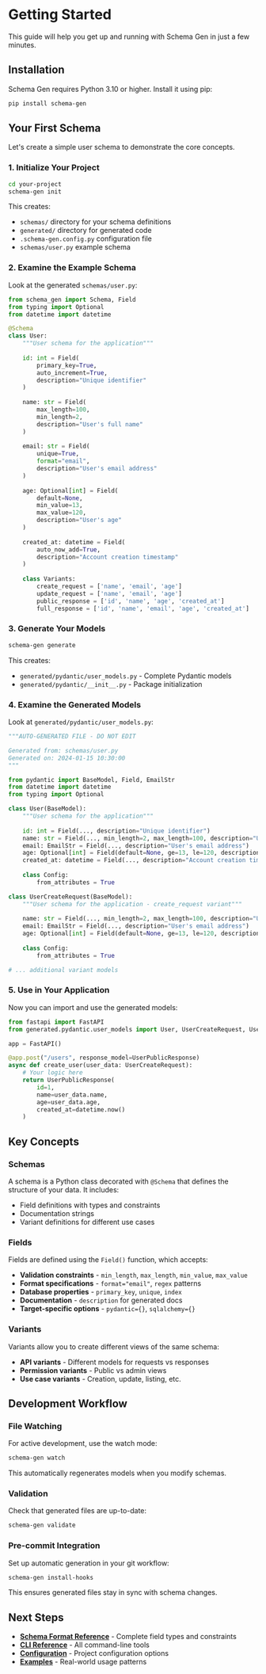 # Getting Started

This guide will help you get up and running with Schema Gen in just a few minutes.

## Installation

Schema Gen requires Python 3.10 or higher. Install it using pip:

```bash
pip install schema-gen
```

## Your First Schema

Let's create a simple user schema to demonstrate the core concepts.

### 1. Initialize Your Project

```bash
cd your-project
schema-gen init
```

This creates:
- `schemas/` directory for your schema definitions
- `generated/` directory for generated code  
- `.schema-gen.config.py` configuration file
- `schemas/user.py` example schema

### 2. Examine the Example Schema

Look at the generated `schemas/user.py`:

```python
from schema_gen import Schema, Field
from typing import Optional
from datetime import datetime

@Schema
class User:
    """User schema for the application"""
    
    id: int = Field(
        primary_key=True,
        auto_increment=True,
        description="Unique identifier"
    )
    
    name: str = Field(
        max_length=100,
        min_length=2,
        description="User's full name"
    )
    
    email: str = Field(
        unique=True,
        format="email",
        description="User's email address"
    )
    
    age: Optional[int] = Field(
        default=None,
        min_value=13,
        max_value=120,
        description="User's age"
    )
    
    created_at: datetime = Field(
        auto_now_add=True,
        description="Account creation timestamp"
    )
    
    class Variants:
        create_request = ['name', 'email', 'age']
        update_request = ['name', 'email', 'age'] 
        public_response = ['id', 'name', 'age', 'created_at']
        full_response = ['id', 'name', 'email', 'age', 'created_at']
```

### 3. Generate Your Models

```bash
schema-gen generate
```

This creates:
- `generated/pydantic/user_models.py` - Complete Pydantic models
- `generated/pydantic/__init__.py` - Package initialization

### 4. Examine the Generated Models

Look at `generated/pydantic/user_models.py`:

```python
"""AUTO-GENERATED FILE - DO NOT EDIT

Generated from: schemas/user.py
Generated on: 2024-01-15 10:30:00
"""

from pydantic import BaseModel, Field, EmailStr
from datetime import datetime
from typing import Optional

class User(BaseModel):
    """User schema for the application"""
    
    id: int = Field(..., description="Unique identifier")
    name: str = Field(..., min_length=2, max_length=100, description="User's full name")  
    email: EmailStr = Field(..., description="User's email address")
    age: Optional[int] = Field(default=None, ge=13, le=120, description="User's age")
    created_at: datetime = Field(..., description="Account creation timestamp")
    
    class Config:
        from_attributes = True

class UserCreateRequest(BaseModel):
    """User schema for the application - create_request variant"""
    
    name: str = Field(..., min_length=2, max_length=100, description="User's full name")
    email: EmailStr = Field(..., description="User's email address") 
    age: Optional[int] = Field(default=None, ge=13, le=120, description="User's age")
    
    class Config:
        from_attributes = True

# ... additional variant models
```

### 5. Use in Your Application

Now you can import and use the generated models:

```python
from fastapi import FastAPI
from generated.pydantic.user_models import User, UserCreateRequest, UserPublicResponse

app = FastAPI()

@app.post("/users", response_model=UserPublicResponse)
async def create_user(user_data: UserCreateRequest):
    # Your logic here
    return UserPublicResponse(
        id=1,
        name=user_data.name,
        age=user_data.age,
        created_at=datetime.now()
    )
```

## Key Concepts

### Schemas
A schema is a Python class decorated with `@Schema` that defines the structure of your data. It includes:
- Field definitions with types and constraints
- Documentation strings
- Variant definitions for different use cases

### Fields
Fields are defined using the `Field()` function, which accepts:
- **Validation constraints** - `min_length`, `max_length`, `min_value`, `max_value`
- **Format specifications** - `format="email"`, `regex` patterns
- **Database properties** - `primary_key`, `unique`, `index`
- **Documentation** - `description` for generated docs
- **Target-specific options** - `pydantic={}`, `sqlalchemy={}`

### Variants
Variants allow you to create different views of the same schema:
- **API variants** - Different models for requests vs responses
- **Permission variants** - Public vs admin views
- **Use case variants** - Creation, update, listing, etc.

## Development Workflow

### File Watching
For active development, use the watch mode:

```bash
schema-gen watch
```

This automatically regenerates models when you modify schemas.

### Validation
Check that generated files are up-to-date:

```bash
schema-gen validate
```

### Pre-commit Integration
Set up automatic generation in your git workflow:

```bash
schema-gen install-hooks
```

This ensures generated files stay in sync with schema changes.

## Next Steps

- **[Schema Format Reference](schema-format.md)** - Complete field types and constraints
- **[CLI Reference](cli-reference.md)** - All command-line tools
- **[Configuration](configuration.md)** - Project configuration options
- **[Examples](examples.md)** - Real-world usage patterns
